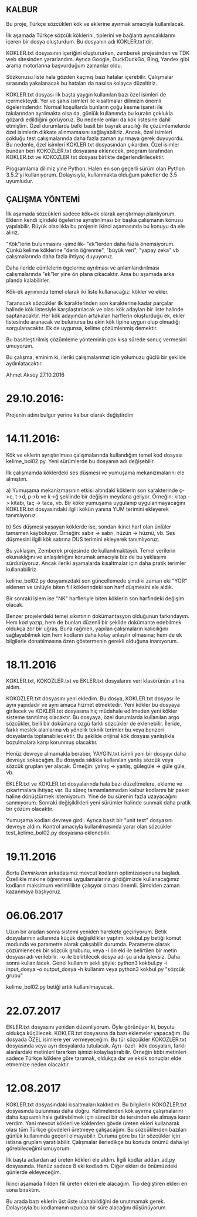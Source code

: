 ## KALBUR

Bu proje, Türkçe sözcükleri kök ve eklerine ayırmak amacıyla kullanılacak.

İlk aşamada Türkçe sözcük köklerini, tiplerini ve bağlantı ayrıcalıklarını içeren bir dosya oluşturdum.
Bu dosyanın adı KOKLER.txt'dir.

KOKLER.txt dosyasının içeriğini oluştururken, zemberek projesinden ve TDK web sitesinden yararlandım. Ayrıca Google, DuckDuckGo, Bing, Yandex gibi arama motorlarına başvurduğum zamanlar oldu.

Sözkonusu liste hala gözden kaçmış bazı hatalar içerebilir. Çalışmalar sırasında yakalanacak bu hataları da nasılsa kolayca düzeltiriz.

KOKLER.txt dosyası ilk başta yaygın kullanılan bazı özel isimleri de içermekteydi. Yer ve şahıs isimleri ile kısaltmalar dilimizin önemli ögelerindendir. Normal koşullarda bunların çoğu kesme işareti ile takılarından ayrılmakta olsa da, günlük kullanımda bu kuralın çoklukla gözardı edildiğini görüyoruz. Bu nedenle onları da kök listesine dahil etmiştim. Özel durumlarda belki basit bir bayrak aracılığı ile çözümlemelerde özel isimlerin dikkate alınmamasını sağlayabiliriz. Ancak, özel isimleri çokluğu test çalışmalarında daha fazla zaman ayırmaya gerek duyuyordu. Bu nedenle, özel isimleri KOKLER.txt dosyasından çıkardım. Özel isimler bundan beri KOKOZLER.txt dosyasına eklenecek, program tarafından KOKLER.txt ve KOKOZLER.txt dosyası birlikte değerlendirilecektir.

Programlama dilimiz yine Python. Halen en son geçerli sürüm olan Python 3.5.2'yi kullanıyorum. Dolayısıyla, kullanmakta olduğum paketler de 3.5 uyumludur.

## ÇALIŞMA YÖNTEMİ

İlk aşamada sözcükleri sadece kök+ek olarak ayrıştırmayı planlıyorum. Eklerin kendi içindeki ögelerine ayrıştırılması bir başka çalışmanın konusu yapılabilir. Büyük olasılıkla bu projenin ikinci aşamasında bu konuyu da ele alırız.

"Kök"lerin bulunmasını -şimdilik- "ek"lerden daha fazla önemsiyorum. Çünkü kelime köklerine "derin öğrenme", "büyük veri", "yapay zeka" vb çalışmalarında daha fazla ihtiyaç duyuyoruz.

Daha ileride cümlelerin ögelerine ayrılması ve anlamlandırılması çalışmalarında "ek"ler yine ön plana çıkacaktır. Ama bu aşamada arka planda kalabilirler.

Kök-ek ayrımında temel olarak iki liste kullanacağız: kökler ve ekler.

Taranacak sözcükler ilk karakterinden son karakterine kadar parçalar halinde kök listesiyle karşılaştırılacak ve olası kök adayları bir liste halinde saptanacaktır. Her kök adayından artakalan harflerin oluşturduğu ek, ekler listesinde aranacak ve bulunursa bu ekin kök tipine uygun olup olmadığı sorgulanacaktır. Ek de uygunsa, kelime çözümlenmiş demektir.

Bu basitleştirilmiş çözümleme yönteminin çok kısa sürede sonuç vermesini umuyorum.

Bu çalışma, eminim ki, ileriki çalışmalarımız için yolumuzu güçlü bir şekilde aydınlatacaktır.

Ahmet Aksoy
27.10.2016

# 29.10.2016: 
Projenin adını bulgur yerine kalbur olarak değiştirdim

# 14.11.2016: 

Kök ve eklerin ayrıştırılması çalışmalarında kullandığım temel kod dosyası kelime_bol02.py. Yeni sürümlerde bu dosyanın adı değişebilir.

İlk çalışmamda köklerdeki ses düşmesi ve yumuşama mekanizmalarını ele almıştım. 

a) Yumuşama mekanizmasının etkisi altındaki köklerin son karakterinde ç->c, t->d, p->b ve k->ğ şeklinde bir değişim meydana geliyor. Örneğin: kitap -> kitabı, taç -> taca, vb.
Bir köke yumuşama uygulanıp uygulanmayacağını KOKLER.txt dosyasındaki ilgili kökün yanına YUM terimini ekleyerek tanımlıyoruz. 

b) Ses düşmesi yaşayan köklerde ise, sondan ikinci harf olan ünlüler tamamen kayboluyor. Örneğin: sabır -> sabrı, hüzün -> hüznü, vb. Ses düşmesini ilgili kök satırına DUS terimini ekleyerek tanımlıyoruz.

Bu yaklaşım, Zemberek projesinde de kullanılmaktaydı. Temel verilerin okunaklığını ve anlaşılırlığını korumak amacıyla biz de bu yaklaşımı sürdürüyoruz. Ancak ileriki aşamalarda kısaltmalar için daha pratik terimler kullanabiliriz.

kelime_bol02.py dosyamızdaki son güncellemede şimdiki zaman eki "YOR" eklenen ve ünlüyle biten fiil köklerindeki son harf düşmesini ele aldık.

Bir sonraki işlem ise "NK" harfleriyle biten köklerin son harfindeki değişim olacak.

Benzer projelerdeki temel sıkıntının dokümantasyon olduğunun farkındayım. Hem kod yazıp, hem de bunları düzenli bir şekilde dokümante edebilmek oldukça zor bir uğraş. Buna rağmen, yapılan çalışmaların kalıcılığını sağlayabilmek için hem kodların daha kolay anlaşılır olmasına; hem de ek bilgilerle donatılmasına özen göstermenin gerekli olduğuna inanıyorum.

# 18.11.2016

KOKLER.txt, KOKOZLER.txt ve EKLER.txt dosyalarını veri klasörünün altına aldım.

KOKOZLER.txt dosyasını yeni ekledim. Bu dosya, KOKLER.txt dosyası ile aynı yapıdadır ve aynı amaca hizmet etmektedir. Yeni kökler bu dosyaya girilecek ve KOKLER.txt dosyasına hiç müdahale edilmeden yeni kökler sisteme tanıtılmış olacaktır. Bu dosyaya, özel durumlarda kullanılan argo sözcükler, belli bir dokümana özgü farklı sözcükler de eklenebilir. İleride, farklı meslek alanlarına vb yönelik teknik terimler bu veya benzeri dosyalarda toplanabilecektir.
Bu şekilde orijinal kök dosyası yanlışlıkla bozulmalara karşı korunmuş olacaktır.

Henüz devreye almamakla beraber, YAYGIN.txt isimli yeni bir dosyayı daha devreye sokacağım. Bu dosyada sıklıkla kullanılan yanlış sözcük veya sözcük grupları yer alacak. Örneğin: yalnış -> yanlış, gülegüle -> güle güle, vb.

EKLER.txt ve KOKLER.txt dosyalarında hala bazı düzeltmelere, ekleme ve çıkartmalara ihtiyaç var. Bu süreç tamamlanmadan kalbur kodlarını bir paket haline dönüştürmek istemiyorum. Yine de bu sürenin fazla uzayacağını sanmıyorum. Sonraki değişiklikleri yeni sürümler halinde sunmak daha pratik bir çözüm olacaktır.

Yumuşama kodları devreye girdi. Ayrıca basit bir "unit test" dosyasını devreye aldım. Kontrol amacıyla kullanılmasında yarar olan sözcükler test_kelime_bol02.py dosyasına eklenebilir.

# 19.11.2016

*Bartu Demirkıran* arkadaşımız mevcut kodların optimizasyonuna başladı. Özellikle makine öğrenmesi uygulamalarına girdiğimizde kullanacağımız kodların maksimum verimlilikte çalışıyor olması önemli. Şimdiden zaman kazanmaya başlıyoruz.

# 06.06.2017

Uzun bir aradan sonra sistemi yeniden harekete geçiriyorum.
Betik dosyalarının adlarında küçük değişiklikler yaptım. 
kokbul.py betiği komut modunda ve parametre alarak çalışabilir durumda. 
Parametre olarak çözümlenecek bir sözcük grubunu, veya -i ön eki ile belirtilen bir metin dosyası adı verilebilir. -o ile belirtilecek dosya adı şu anda işlevsiz. Daha sonra kullanılacak.
Genel kullanım şekli şöyle:
python3 kokbul.py -i input_dosya -o output_dosya -h kullanım
veya
python3 kokbul.py "sözcük grubu"

kelime_bol02.py betiği artık kullanılmayacak.

# 22.07.2017

EKLER.txt dosyasını yeniden düzenliyorum. Öyle görünüyor ki, boyutu oldukça küçülecek.
KOKLER.txt dosyasına da bazı eklemeler yapacağım. Bu dosyada ÖZEL isimlere yer vermeyeceğim. Bu tür sözcükler KOKOZLER.txt dosyasında veya ayrı dosyalarda tutulacak. Ayrı -özel- kök dosyaları, farklı alanlardaki metinleri tararken işimizi kolaylaştırabilir. Örneğin tıbbi metinleri sadece Türkçe köklere göre taramak, oldukça dar ve eksik sonuçlar elde etmemize neden olacaktır. 

# 12.08.2017

KOKLER.txt dosyasındaki kısaltmaları kaldırdım. Bu bilgilerin KOKOZLER.txt dosyasında bulunması daha doğru.
Kelimelerden kök ayırma çalışmalarını daha kapsamlı hale getirebilmek için süreci bir de tersinden ele almaya karar verdim. Yani mevcut kökleri ve köklerden gövde üreten ekleri kullanarak olası tüm Türkçe gövdeleri üretmeye çalışacağım. Bu sözcüklerden bazıları günlük kullanımda geçerli olmayabilir. Duruma göre bu tür sözcükler için istisna grupları yaratılabilir. Çalışmalar ilerledikçe bu konuda önümü daha iyi görebileceğimi umuyorum.

İlk başta adlardan ad üreten kökleri ele aldım. İlgili kodlar addan_ad.py dosyasında. Henüz sadece 8 eki kodladım. Diğer ekleri de önümüzdeki günlerde ekleyeceğim.

İkinci aşamada fiilden fiil üreten ekleri ele alacağım. Tip değiştiren ekleri en sona bıraktım.

Bu arada bazı eklerin üst üste ulanabildiğini de unutmamak gerek. Dolayısıyla bu kodlamanın uzunca bir süre alacağını düşünüyorum.


